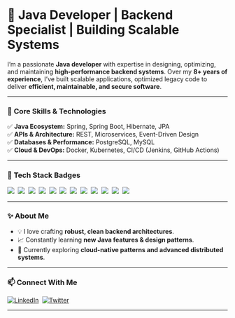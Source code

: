# 🚀 Java Developer | Backend Specialist | Building Scalable Systems

I’m a passionate **Java developer** with expertise in designing, optimizing, and maintaining **high-performance backend systems**. Over my **8+ years of experience**, I’ve built scalable applications, optimized legacy code to deliver **efficient, maintainable, and secure software**.

---

### 🔹 **Core Skills & Technologies**

✅ **Java Ecosystem:** Spring, Spring Boot, Hibernate, JPA  
✅ **APIs & Architecture:** REST, Microservices, Event-Driven Design  
✅ **Databases & Performance:** PostgreSQL, MySQL  
✅ **Cloud & DevOps:** Docker, Kubernetes, CI/CD (Jenkins, GitHub Actions)

---

### 🌟 **Tech Stack Badges**

<p align="left">
  <img src="https://img.shields.io/badge/Java-ED8B00?style=for-the-badge&logo=openjdk&logoColor=white"/>&nbsp;
  <img src="https://img.shields.io/badge/Spring Boot-6DB33F?style=for-the-badge&logo=springboot&logoColor=white"/>&nbsp;
  <img src="https://img.shields.io/badge/Microservices-FF6F00?style=for-the-badge&logo=microgen&logoColor=white"/>&nbsp;   
  <img src="https://img.shields.io/badge/REST%20API-02569B?style=for-the-badge&logo=apachespark&logoColor=white"/>&nbsp;
  <img src="https://img.shields.io/badge/Maven-C71A36?style=for-the-badge&logo=apachemaven&logoColor=white"/>&nbsp;
  <img src="https://img.shields.io/badge/Kafka-231F20?style=for-the-badge&logo=apachekafka&logoColor=white"/>&nbsp;
  <img src="https://img.shields.io/badge/Redis-DC382D?style=for-the-badge&logo=redis&logoColor=white"/>&nbsp;
  <img src="https://img.shields.io/badge/MySQL-4479A1?style=for-the-badge&logo=mysql&logoColor=white"/>&nbsp;  
  <img src="https://img.shields.io/badge/GitHub-181717?style=for-the-badge&logo=github&logoColor=white"/>&nbsp;
  <img src="https://img.shields.io/badge/Jenkins-D24939?style=for-the-badge&logo=jenkins&logoColor=white"/>&nbsp;  
  <img src="https://img.shields.io/badge/Docker-2496ED?style=for-the-badge&logo=docker&logoColor=white"/>&nbsp;
  <img src="https://img.shields.io/badge/Kubernetes-326CE5?style=for-the-badge&logo=kubernetes&logoColor=white"/>&nbsp;    
</p>

---

### ✨ **About Me**

- 💡 I love crafting **robust, clean backend architectures**.
- 📈 Constantly learning **new Java features & design patterns**.
- 🔭 Currently exploring **cloud-native patterns and advanced distributed systems**.

---

### 📫 **Connect With Me**

[![LinkedIn](https://img.shields.io/badge/LinkedIn-blue?style=for-the-badge&logo=linkedin)](https://www.linkedin.com/in/vikas-fadatare)&nbsp;
[![Twitter](https://img.shields.io/badge/Twitter-1DA1F2?style=for-the-badge&logo=twitter&logoColor=white)](https://x.com/vikasfadatare)


---
